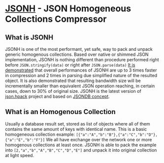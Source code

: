 [JSONH](http://webreflection.blogspot.com/2011/08/last-version-of-json-hpack.html) - JSON Homogeneous Collections Compressor
============================================================================================================================

What is JSONH
-------------

JSONH is one of the most performant, yet safe, way to pack and unpack generic homogenous collections.
Based over native or shimmed JSON implementation, JSONH is nothing different than procedure performed right before `JSON.stringify(data)` or right after `JSON.parse(data)`
[It is demonstrated](http://jsperf.com/jsonh/2) that overall performances of JSONH are up to 3 times faster in compression and 2 times in parsing due simplified nature of the resulted object.
It is also demonstrated that resulting bandwidth size will be incrementally smaller than equivalent JSON operation reaching, in certain cases, down to 30% of original size.
JSONH is the latest version of [json.hpack](https://github.com/WebReflection/json.hpack) project and based on [JSONDB concept](http://michaux.ca/articles/json-db-a-compressed-json-format).


What is an Homogenous Collection
--------------------------------

Usually a database result set, stored as list of objects where all of them contains the same amount of keys with identical name.
This is a basic homogeneous collection example: `[{"a":"A","b":"B"},{"a":"C","b":"D"},{"a":"E","b":"F"}]`
We all have exchange over the network one or more homogenous collections at least once.
JSONH is able to pack the example into `[2,"a","b","A","B","C","D","E"]` and unpack it into original collection at light speed.